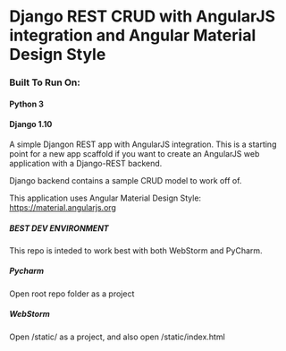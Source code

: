 # Django REST CRUD with AngularJS integration and Angular Material Design Style

### Built To Run On:
#### Python 3
#### Django 1.10


A simple Djangon REST app with AngularJS integration. This is a starting point for a new app scaffold if you want to create an AngularJS web application with a Django-REST backend.

Django backend contains a sample CRUD model to work off of.

This application uses Angular Material Design Style:
https://material.angularjs.org


##### BEST DEV ENVIRONMENT

This repo is inteded to work best with both WebStorm and PyCharm.

##### Pycharm

Open root repo folder as a project


##### WebStorm

Open /static/ as a project, and also open /static/index.html
